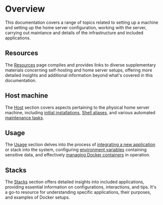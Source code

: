# Overview
This documentation covers a range of topics related to setting up a machine and setting up the home server configuration, working with the server, carrying out maintance and details of the infrastructure and included applications.

## Resources
The [Resources](/introduction/resources) page compiles and provides links to diverse supplementary materials concerning self-hosting and home server setups, offering more detailed insights and additional information beyond what's covered in this documentation.

## Host machine
The [Host](/host/overview) section covers aspects pertaining to the physical home server machine, including [initial installations](/host/setting-up-host), [Shell aliases](/host/shell-aliases), and various automated [maintenance tasks](/host/maintenance).

## Usage
The [Usage](/usage/overview) section delves into the process of [integrating a new application](/usage/add-new-app) or stack into the system, configuring [environment variables](/usage/set-up-env) containing sensitive data, and effectively [managing Docker containers](/usage/manage-containers) in operation.

## Stacks
The [Stacks](/stacks/overview) section offers detailed insights into included applications, providing essential information on configurations, interactions, and tips. It's a go-to resource for understanding specific applications, their purposes, and examples of Docker setups.